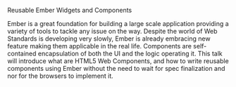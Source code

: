 Reusable Ember Widgets and Components

Ember is a great foundation for building a large scale application providing a variety of tools
to tackle any issue on the way.
Despite the world of Web Standards is developing very slowly, Ember is already embracing new feature making them
applicable in the real life.
Components are self-contained encapsulation of both the UI and the logic operating it.
This talk will introduce what are HTML5 Web Components, and how to write reusable components using Ember without
the need to wait for spec finalization and nor for the browsers to implement it.
